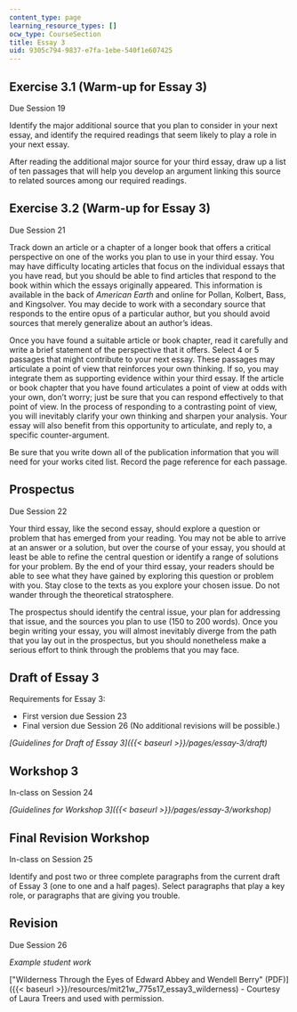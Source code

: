 ```yaml
---
content_type: page
learning_resource_types: []
ocw_type: CourseSection
title: Essay 3
uid: 9305c794-9837-e7fa-1ebe-540f1e607425
---
```


Exercise 3.1 (Warm-up for Essay 3)
----------------------------------

Due Session 19

Identify the major additional source that you plan to consider in your next essay, and identify the required readings that seem likely to play a role in your next essay.

After reading the additional major source for your third essay, draw up a list of ten passages that will help you develop an argument linking this source to related sources among our required readings.

Exercise 3.2 (Warm-up for Essay 3)
----------------------------------

Due Session 21

Track down an article or a chapter of a longer book that offers a critical perspective on one of the works you plan to use in your third essay. You may have difficulty locating articles that focus on the individual essays that you have read, but you should be able to find articles that respond to the book within which the essays originally appeared. This information is available in the back of _American Earth_ and online for Pollan, Kolbert, Bass, and Kingsolver. You may decide to work with a secondary source that responds to the entire opus of a particular author, but you should avoid sources that merely generalize about an author’s ideas.

Once you have found a suitable article or book chapter, read it carefully and write a brief statement of the perspective that it offers. Select 4 or 5 passages that might contribute to your next essay. These passages may articulate a point of view that reinforces your own thinking. If so, you may integrate them as supporting evidence within your third essay. If the article or book chapter that you have found articulates a point of view at odds with your own, don’t worry; just be sure that you can respond effectively to that point of view. In the process of responding to a contrasting point of view, you will inevitably clarify your own thinking and sharpen your analysis. Your essay will also benefit from this opportunity to articulate, and reply to, a specific counter-argument.

Be sure that you write down all of the publication information that you will need for your works cited list. Record the page reference for each passage.

Prospectus
----------

Due Session 22

Your third essay, like the second essay, should explore a question or problem that has emerged from your reading. You may not be able to arrive at an answer or a solution, but over the course of your essay, you should at least be able to refine the central question or identify a range of solutions for your problem. By the end of your third essay, your readers should be able to see what they have gained by exploring this question or problem with you. Stay close to the texts as you explore your chosen issue. Do not wander through the theoretical stratosphere.

The prospectus should identify the central issue, your plan for addressing that issue, and the sources you plan to use (150 to 200 words). Once you begin writing your essay, you will almost inevitably diverge from the path that you lay out in the prospectus, but you should nonetheless make a serious effort to think through the problems that you may face.

Draft of Essay 3
----------------

Requirements for Essay 3:

*   First version due Session 23
*   Final version due Session 26 (No additional revisions will be possible.)

_[Guidelines for Draft of Essay 3]({{< baseurl >}}/pages/essay-3/draft)_

Workshop 3
----------

In-class on Session 24

_[Guidelines for Workshop 3]({{< baseurl >}}/pages/essay-3/workshop)_

Final Revision Workshop
-----------------------

In-class on Session 25

Identify and post two or three complete paragraphs from the current draft of Essay 3 (one to one and a half pages). Select paragraphs that play a key role, or paragraphs that are giving you trouble.

Revision
--------

Due Session 26

_Example student work_

["Wilderness Through the Eyes of Edward Abbey and Wendell Berry" (PDF)]({{< baseurl >}}/resources/mit21w_775s17_essay3_wilderness) - Courtesy of Laura Treers and used with permission.